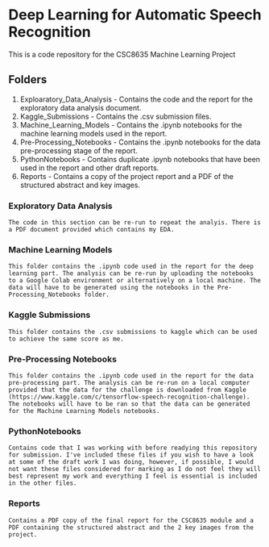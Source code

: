 # Deep Learning for Automatic Speech Recognition

This is a code repository for the CSC8635 Machine Learning Project

## Folders

  1. Exploaratory_Data_Analysis - Contains the code and the report for the exploratory data analysis document.
  2. Kaggle_Submissions - Contains the .csv submission files.
  2. Machine_Learning_Models - Contains the .ipynb notebooks for the machine learning models used in the report.
  3. Pre-Processing_Notebooks - Contains the .ipynb notebooks for the data pre-processing stage of the report.
  4. PythonNotebooks - Contains duplicate .ipynb notebooks that have been used in the report and other draft reports.
  5. Reports - Contains a copy of the project report and a PDF of the structured abstract and key images.
 
### Exploratory Data Analysis

```
The code in this section can be re-run to repeat the analyis. There is a PDF document provided which contains my EDA.
```

### Machine Learning Models 

```
This folder contains the .ipynb code used in the report for the deep learning part. The analysis can be re-run by uploading the notebooks to a Google Colab environment or alternatively on a local machine. The data will have to be generated using the notebooks in the Pre-Processing_Notebooks folder.

```

### Kaggle Submissions 

```
This folder contains the .csv submissions to kaggle which can be used to achieve the same score as me.

```

### Pre-Processing Notebooks

``` 
This folder contains the .ipynb code used in the report for the data pre-processing part. The analysis can be re-run on a local computer provided that the data for the challenge is downloaded from Kaggle (https://www.kaggle.com/c/tensorflow-speech-recognition-challenge). The notebooks will have to be ran so that the data can be generated for the Machine Learning Models notebooks.
```

### PythonNotebooks

``` 
Contains code that I was working with before readying this repository for submission. I've included these files if you wish to have a look at some of the draft work I was doing, however, if possible, I would not want these files considered for marking as I do not feel they will best represent my work and everything I feel is essential is included in the other files.

```

### Reports

```
Contains a PDF copy of the final report for the CSC8635 module and a PDF containing the structured abstract and the 2 key images from the project.
```


